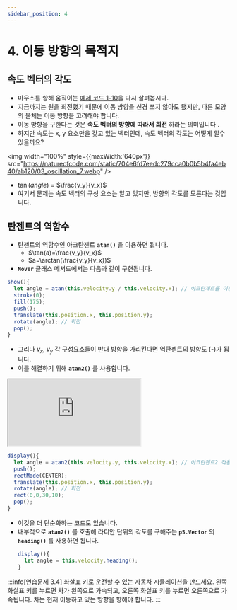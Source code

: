 ```yaml
---
sidebar_position: 4
---
```


# 4. 이동 방향의 목적지

## 속도 벡터의 각도

- 마우스를 향해 움직이는
  [예제 코드 1-10](../ch1/10-acceleration-and-interaction.md#예제-코드-110-마우스를-향해-가속되는-객체)을
  다시 살펴봅시다.
- 지금까지는 원을 회전했기 때문에 이동 방향을 신경 쓰지 않아도 됐지만, 다른 모양
  의 물체는 이동 방향을 고려해야 합니다.
- 이동 방향을 구한다는 것은 **속도 벡터의 방향에 따라서 회전** 하라는 의미입니다
  .
- 하지만 속도는 x, y 요소만을 갖고 있는 벡터인데, 속도 벡터의 각도는 어떻게 알수
  있을까요?

<img width="100%" style={{maxWidth:'640px'}}
src="https://natureofcode.com/static/704e6fd7eedc279cca0b0b5b4fa4eb40/ab120/03_oscillation_7.webp"
/>

- $\tan(angle)$ = $\frac{v_y}{v_x}$
- 여기서 문제는 속도 벡터의 구성 요소는 알고 있지만, 방향의 각도를 모른다는 것입
  니다.

## 탄젠트의 역함수

- 탄젠트의 역함수인 아크탄젠트 **`atan()`** 을 이용하면 됩니다.
  - $\tan(a)=\frac{v_y}{v_x}$
  - $a=\arctan(\frac{v_y}{v_x})$
- **`Mover`** 클래스 메서드에서는 다음과 같이 구현됩니다.

```js
show(){
  let angle = atan(this.velocity.y / this.velocity.x); // 아크탄제트를 이용해 각도 구하기
  stroke(0);
  fill(175);
  push();
  translate(this.position.x, this.position.y);
  rotate(angle); // 회전
  pop();
}
```

- 그리나 $v_x$, $v_y$ 각 구성요소들이 반대 방향을 가리킨다면 역탄젠트의 방향도
  (-)가 됩니다.
- 이를 해결하기 위해 **`atan2()`** 를 사용합니다.

<iframe class="editor" src="https://editor.p5js.org/urbanscratcher/full/OdaN1JHUE"></iframe>

```js
display(){
  let angle = atan2(this.velocity.y, this.velocity.x); // 아크탄젠트2 적용
  push();
  rectMode(CENTER);
  translate(this.position.x, this.position.y);
  rotate(angle); // 회전
  rect(0,0,30,10);
  pop();
}

```

- 이것을 더 단순화하는 코드도 있습니다.
- 내부적으로 **`atan2()`** 를 호출해 라디안 단위의 각도를 구해주는
  **`p5.Vector`** 의 **`heading()`** 를 사용하면 됩니다.
  ```js
  display(){
    let angle = this.velocity.heading();
  }
  ```

:::info[연습문제 3.4]
화살표 키로 운전할 수 있는 자동차 시뮬레이션을 만드세요. 왼쪽 화살표 키를 누르면 차가 왼쪽으로 가속되고, 오른쪽 화살표 키를 누르면 오른쪽으로 가속됩니다. 차는 현재 이동하고 있는 방향을 향해야 합니다.
:::
